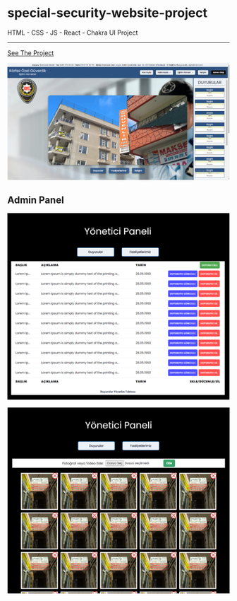 # special-security-website-project

HTML - CSS - JS - React - Chakra UI Project

---

[See The Project](http://korfezozelguvenlik.surge.sh/)

![kögimg](korfez.png)

## Admin Panel

![aimg](adminpanelannouncement.png)

![aimg](adminpanelactivities.png)
